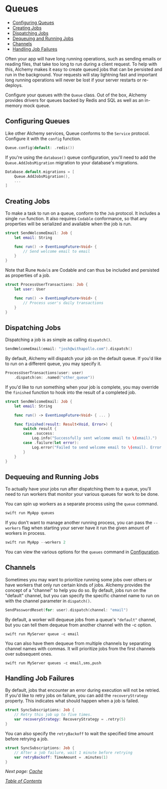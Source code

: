 # Queues

- [Configuring Queues](#configuring-queues)
- [Creating Jobs](#creating-jobs)
- [Dispatching Jobs](#dispatching-jobs)
- [Dequeuing and Running Jobs](#dequeuing-and-running-jobs)
- [Channels](#channels)
- [Handling Job Failures](#handling-job-failures)

Often your app will have long running operations, such as sending emails or reading files, that take too long to run during a client request. To help with this, Alchemy makes it easy to create queued jobs that can be persisted and run in the background. Your requests will stay lightning fast and important long running operations will never be lost if your server restarts or re-deploys.

Configure your queues with the `Queue` class. Out of the box, Alchemy provides drivers for queues backed by Redis and SQL as well as an in-memory mock queue.

## Configuring Queues

Like other Alchemy services, Queue conforms to the `Service` protocol. Configure it with the `config` function.

```swift
Queue.config(default: .redis())
```

If you're using the `database()` queue configuration, you'll need to add the `Queue.AddJobsMigration` migration to your database's migrations.

```swift
Database.default.migrations = [
    Queue.AddJobsMigration(),
    ...
]
```

## Creating Jobs

To make a task to run on a queue, conform to the `Job` protocol. It includes a single `run` function. It also requires `Codable` conformance, so that any properties will be serialized and available when the job is run.

```swift
struct SendWelcomeEmail: Job {
    let email: String

    func run() -> EventLoopFuture<Void> {
        // Send welcome email to email
    }
}
```

Note that Rune `Model`s are Codable and can thus be included and persisted as properties of a job.


```swift
struct ProcessUserTransactions: Job {
    let user: User

    func run() -> EventLoopFuture<Void> {
        // Process user's daily transactions
    }
}
```

## Dispatching Jobs

Dispatching a job is as simple as calling `dispatch()`.

```swift
SendWelcomeEmail(email: "josh@withapollo.com").dispatch()
```

By default, Alchemy will dispatch your job on the default queue. If you'd like to run on a different queue, you may specify it.

```swift
ProcessUserTransactions(user: user)
    .dispatch(on: .named("other_queue"))
```

If you'd like to run something when your job is complete, you may override the `finished` function to hook into the result of a completed job.

```swift
struct SendWelcomeEmail: Job {
    let email: String

    func run() -> EventLoopFuture<Void> { ... }

    func finished(result: Result<Void, Error>) {
        switch result {
        case .success:
            Log.info("Successfully sent welcome email to \(email).")
        case .failure(let error):
            Log.error("Failed to send welcome email to \(email). Error was: \(error).")
        }
    }
}
```

## Dequeuing and Running Jobs

To actually have your jobs run after dispatching them to a queue, you'll need to run workers that monitor your various queues for work to be done.

You can spin up workers as a separate process using the `queue` command.

```bash
swift run MyApp queues
```

If you don't want to manage another running process, you can pass the `--workers` flag when starting your server have it run the given amount of workers in process.

```swift
swift run MyApp --workers 2
```

You can view the various options for the `queues` command in [Configuration](1_Configuration.md#queue).

## Channels

Sometimes you may want to prioritize running some jobs over others or have workers that only run certain kinds of jobs. Alchemy provides the concept of a "channel" to help you do so. By default, jobs run on the "default" channel, but you can specify the specific channel name to run on with the channel parameter in `dispatch()`.

```swift
SendPasswordReset(for: user).dispatch(channel: "email")
```

By default, a worker will dequeue jobs from a queue's `"default"` channel, but you can tell them dequeue from another channel with the -c option.

```shell
swift run MyServer queue -c email
```

You can also have them dequeue from multiple channels by separating channel names with commas. It will prioritize jobs from the first channels over subsequent ones.

```shell
swift run MyServer queues -c email,sms,push
```

## Handling Job Failures

By default, jobs that encounter an error during execution will not be retried. If you'd like to retry jobs on failure, you can add the `recoveryStrategy` property. This indicates what should happen when a job is failed.

```swift
struct SyncSubscriptions: Job {
    // Retry this job up to five times.
    var recoveryStrategy: RecoveryStrategy = .retry(5)
}
```

You can also specify the `retryBackoff` to wait the specified time amount before retrying a job.

```swift
struct SyncSubscriptions: Job {
    // After a job failure, wait 1 minute before retrying
    var retryBackoff: TimeAmount = .minutes(1)
}
```

_Next page: [Cache](9_Cache.md)_

_[Table of Contents](/Docs#docs)_